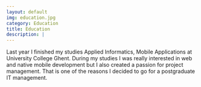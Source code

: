 ```yaml
---
layout: default
img: education.jpg
category: Education
title: Education
description: |
---
```


Last year I finished my studies Applied Informatics, Mobile Applications at University College Ghent.
During my studies I was really interested in web and native mobile development but I also created a passion for project management. That is one of the reasons I decided to go for a postgraduate IT management.
